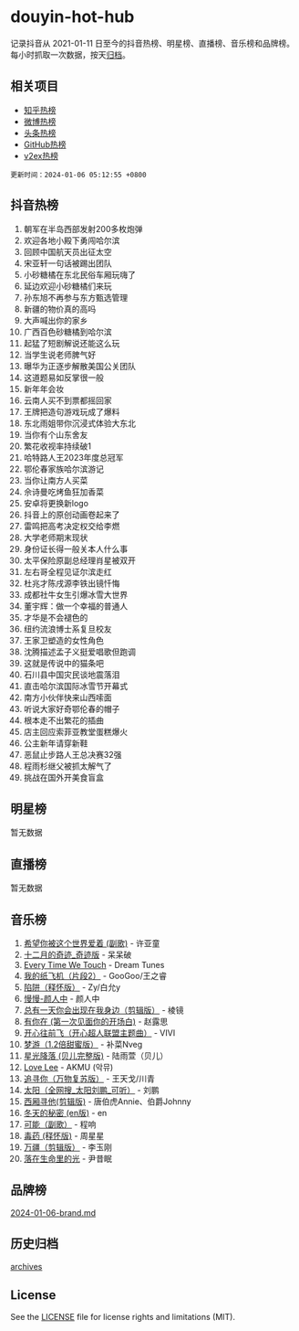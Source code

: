 # douyin-hot-hub

记录抖音从 2021-01-11 日至今的抖音热榜、明星榜、直播榜、音乐榜和品牌榜。每小时抓取一次数据，按天[归档](archives)。

## 相关项目

- [知乎热榜](https://github.com/lonnyzhang423/zhihu-hot-hub)
- [微博热榜](https://github.com/lonnyzhang423/weibo-hot-hub)
- [头条热榜](https://github.com/lonnyzhang423/toutiao-hot-hub)
- [GitHub热榜](https://github.com/lonnyzhang423/github-hot-hub)
- [v2ex热榜](https://github.com/lonnyzhang423/v2ex-hot-hub)


`更新时间：2024-01-06 05:12:55 +0800`

## 抖音热榜

1. 朝军在半岛西部发射200多枚炮弹
1. 欢迎各地小殿下勇闯哈尔滨
1. 回顾中国航天员出征太空
1. 宋亚轩一句话被踢出团队
1. 小砂糖橘在东北民俗车厢玩嗨了
1. 延边欢迎小砂糖橘们来玩
1. 孙东旭不再参与东方甄选管理
1. 新疆的物价真的高吗
1. 大声喊出你的家乡
1. 广西百色砂糖橘到哈尔滨
1. 起猛了短剧解说还能这么玩
1. 当学生说老师脾气好
1. 曝华为正逐步解散美国公关团队
1. 这道题易如反掌很一般
1. 新年年会妆
1. 云南人买不到票都摇回家
1. 王牌把造句游戏玩成了爆料
1. 东北雨姐带你沉浸式体验大东北
1. 当你有个山东舍友
1. 繁花收视率持续破1
1. 哈特路人王2023年度总冠军
1. 鄂伦春家族哈尔滨游记
1. 当你让南方人买菜
1. 佘诗曼吃烤鱼狂加香菜
1. 安卓将更换新logo
1. 抖音上的原创动画卷起来了
1. 雷鸣把高考决定权交给李燃
1. 大学老师期末现状
1. 身份证长得一般关本人什么事
1. 太平保险原副总经理肖星被双开
1. 左右哥全程见证尔滨走红
1. 杜兆才陈戌源李铁出镜忏悔
1. 成都社牛女生引爆冰雪大世界
1. 董宇辉：做一个幸福的普通人
1. 才华是不会褪色的
1. 纽约流浪博士系复旦校友
1. 王家卫塑造的女性角色
1. 沈腾描述孟子义挺爱唱歌但跑调
1. 这就是传说中的猫条吧
1. 石川县中国灾民谈地震落泪
1. 直击哈尔滨国际冰雪节开幕式
1. 南方小伙伴快来山西嗦面
1. 听说大家好奇鄂伦春的帽子
1. 根本走不出繁花的插曲
1. 店主回应索菲亚教堂蛋糕爆火
1. 公主新年请穿新鞋
1. 恶鼠止步路人王总决赛32强
1. 程雨杉继父被抓太解气了
1. 挑战在国外开美食盲盒

## 明星榜

暂无数据

## 直播榜

暂无数据

## 音乐榜

1. [希望你被这个世界爱着 (副歌)](https://sf3-cdn-tos.douyinstatic.com/obj/tos-cn-ve-2774/oUHCmWQfZlE3QQBKBeD8rCFLpJzPgCpImhsxMt) - 许亚童
1. [十二月的奇迹_奇迹版](https://sf86-cdn-tos.douyinstatic.com/obj/tos-cn-ve-2774/oMslvA9FBzGMGHnyUuoiiUjtIAXfMz6tzwByW8) - 呆呆破
1. [Every Time We Touch](https://sf86-cdn-tos.douyinstatic.com/obj/tos-cn-ve-2774/ogN6lUKQeBBfEVhIOMikG1CcJjugxk1tztZyhP) - Dream Tunes
1. [我的纸飞机（片段2）](https://sf86-cdn-tos.douyinstatic.com/obj/tos-cn-ve-2774/oM2ZrKcg2CD5AeRB2gkeXOFB1IxAGJdZPazYHf) - GooGoo/王之睿
1. [陷阱（释怀版）](https://sf86-cdn-tos.douyinstatic.com/obj/tos-cn-ve-2774/oE8C21LeZrzKLDFfQYgMzx4GAIHageG5IzayY7) - Zy/白允y
1. [慢慢-颜人中](https://sf86-cdn-tos.douyinstatic.com/obj/tos-cn-ve-2774/ocjHNfBXdBxQNC8ZGAeoLMFTUgtBg8bkExunDC) - 颜人中
1. [总有一天你会出现在我身边（剪辑版）](https://sf86-cdn-tos.douyinstatic.com/obj/tos-cn-ve-2774/oMLsHwhWW7CYoAhoWB9EXUQIzNBsfAJxpAoxCU) - 棱镜
1. [有你在 (第一次见面你的开场白)](https://sf3-cdn-tos.douyinstatic.com/obj/tos-cn-ve-2774/oAthrQ3ClJBfI57uBoFEgNDYtNCZ0TSYQQfxQ0) - 赵露思
1. [开心往前飞（开心超人联盟主题曲）](https://sf86-cdn-tos.douyinstatic.com/obj/tos-cn-ve-2774/9d8fb7c82cf1421fb93a9fe925275e0a) - VIVI
1. [梦游（1.2倍甜蜜版）](https://sf86-cdn-tos.douyinstatic.com/obj/tos-cn-ve-2774/o4gyAUm8hwufoEABmwVIiQtHsFuGzAEEWtNMzo) - 补菜Nveg
1. [星光降落 (贝儿完整版)](https://sf3-cdn-tos.douyinstatic.com/obj/tos-cn-ve-2774/okwB9hAwyAtsFFkFBzAX1hOOfQuIoMNs0W2Mwr) - 陆雨萱（贝儿）
1. [Love Lee](https://sf86-cdn-tos.douyinstatic.com/obj/tos-cn-ve-2774/o05GbkJGbCBTdDnMtB0fwOYgkeZp23vrWQDQBS) - AKMU (악뮤)
1. [追寻你（万物复苏版）](https://sf86-cdn-tos.douyinstatic.com/obj/tos-cn-ve-2774/oYeAZJsbjIDit9APmBg8u6uDUQnHmoCf3gbo74) - 王天戈/川青
1. [太阳（全网搜_太阳刘鹏_可听）](https://sf6-cdn-tos.douyinstatic.com/obj/tos-cn-ve-2774/ogWbyIQnlBFImVbeDocRdCIYtBHlbJXgfZMvgz) - 刘鹏
1. [西厢寻他(剪辑版)](https://sf86-cdn-tos.douyinstatic.com/obj/tos-cn-ve-2774/oUsAVfAQKlRNxEv5qxvIB8o5qmIWUcXbzJKJhw) - 唐伯虎Annie、伯爵Johnny
1. [冬天的秘密 (en版)](https://sf86-cdn-tos.douyinstatic.com/obj/tos-cn-ve-2774/okIuMHDdzyf3FjGK4Lphe1vfHcQaPIHAg0Z4CR) - en
1. [可能（副歌）](https://sf6-cdn-tos.douyinstatic.com/obj/tos-cn-ve-2774/cde1731888894259b333569393c2fb51) - 程响
1. [毒药 (释怀版)](https://sf86-cdn-tos.douyinstatic.com/obj/tos-cn-ve-2774/oYILMEAzspdZBIzy4frJNB8ZHPHWAhiwowd4Ad) - 周星星
1. [万疆（剪辑版）](https://sf6-cdn-tos.douyinstatic.com/obj/tos-cn-ve-2774/ooG7oVgFlDTelKCjCsTTobQvbdtj1BBQXnfZd8) - 李玉刚
1. [落在生命里的光](https://sf86-cdn-tos.douyinstatic.com/obj/tos-cn-ve-2774/d9ffa8c090124ea58bb10df9b510c01d) - 尹昔眠

## 品牌榜

[2024-01-06-brand.md](archives/2024-01-06-brand.md)

## 历史归档

[archives](archives)

## License

See the [LICENSE](LICENSE) file for license rights and limitations (MIT).
